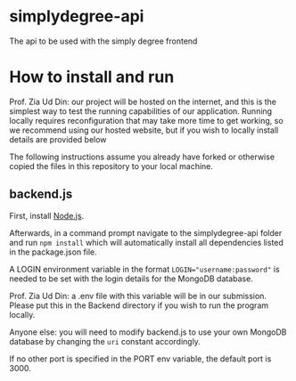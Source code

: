 # simplydegree-api
The api to be used with the simply degree frontend

# How to install and run
Prof. Zia Ud Din: our project will be hosted on the internet, and this is the simplest way to test the running capabilities of our application. Running locally requires reconfiguration that may take more time to get working, so we recommend using our hosted website, but if you wish to locally install details are provided below

The following instructions assume you already have forked or otherwise copied the files in this repository to your local machine.
## backend.js
First, install [Node.js](https://nodejs.org/en/).

Afterwards, in a command prompt navigate to the simplydegree-api folder and run `npm install` which will automatically install all dependencies listed in the package.json file.

A LOGIN environment variable in the format `LOGIN="username:password"` is needed to be set with the login details for the MongoDB database.

Prof. Zia Ud Din: a .env file with this variable will be in our submission. Please put this in the Backend directory if you wish to run the program locally.

Anyone else: you will need to modify backend.js to use your own MongoDB database by changing the `uri` constant accordingly.

If no other port is specified in the PORT env variable, the default port is 3000.